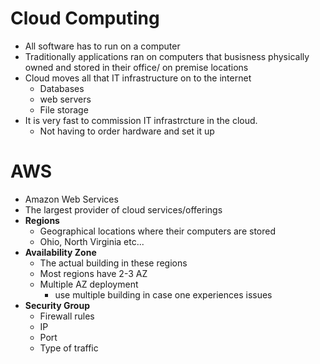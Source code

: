 # Cloud Computing
- All software has to run on a computer
- Traditionally applications ran on computers that busisness physically owned and stored in their office/ on premise locations
- Cloud moves all that IT infrastructure on to the internet
  - Databases
  - web servers
  - File storage
- It is very fast to commission IT infrastrcture in the cloud.
  - Not having to order hardware and set it up

# AWS
- Amazon Web Services
- The largest provider of cloud services/offerings
- **Regions**
  - Geographical locations where their computers are stored
  - Ohio, North Virginia etc...
- **Availability Zone**
  - The actual building in these regions
  - Most regions have 2-3 AZ
  - Multiple AZ deployment
    - use multiple building in case one experiences issues
- **Security Group**
  - Firewall rules 
  - IP
  - Port
  - Type of traffic
